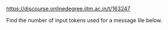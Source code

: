 https://discourse.onlinedegree.iitm.ac.in/t/163247

Find the number of input tokens used for  a message lile below.